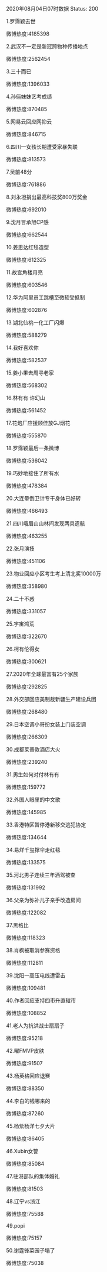 2020年08月04日07时数据
Status: 200

1.罗霈颖去世

微博热度:4185398

2.武汉不一定是新冠跨物种传播地点

微博热度:2562454

3.三十而已

微博热度:1396033

4.孙俪妹妹艺考成绩

微博热度:870485

5.网易云回应网抑云

微博热度:846715

6.四川一女孩长期遭受家暴失联

微博热度:813573

7.吴前48分

微博热度:761886

8.刘永坦捐出最高科技奖800万奖金

微博热度:692010

9.沈月言承旭CP感

微博热度:662544

10.姜思达红毯造型

微博热度:612325

11.故宫角楼月亮

微博热度:603546

12.华为阿里员工跳槽至微软受抵制

微博热度:602876

13.湖北仙桃一化工厂闪爆

微博热度:588279

14.我好喜欢你

微博热度:582537

15.姜小果去周寻老家

微博热度:568302

16.林有有 许幻山

微博热度:561452

17.花炮厂应援顾佳放GJ烟花

微博热度:555870

18.罗霈颖最后一条微博

微博热度:536042

19.巧妙地接住了所有水

微博热度:478384

20.大连晕倒卫计专干身体已好转

微博热度:466493

21.四川峨眉山山林间发现两具遗骸

微博热度:463255

22.张月演技

微博热度:451106

23.物业回应小区考生考上清北奖10000万

微博热度:358980

24.二十不惑

微博热度:331057

25.宇宙鸿荒

微博热度:322670

26.柯有伦得女

微博热度:300621

27.2020年全球最富有25个家族

微博热度:292825

28.外交部回应美制裁新疆生产建设兵团

微博热度:268480

29.日本空调小哥扮女装上门装空调

微博热度:266309

30.成都莱普敦酒店大火

微博热度:239240

31.男生如何对付林有有

微博热度:159772

32.外国人眼里的中文歌

微博热度:145985

33.香港特区暂停港新移交逃犯协定

微博热度:134644

34.易烊千玺撑伞走红毯

微博热度:133575

35.河北男子连续三年酒驾被查

微博热度:131992

36.父亲为弥补儿子亲手改造房间

微博热度:122082

37.黑格比

微博热度:118323

38.肖枫被取消参赛资格

微博热度:112811

39.沈阳一高压电线遭雷击

微博热度:109481

40.作者回应支持四市升直辖市

微博热度:108852

41.老人为抗洪战士扇扇子

微博热度:95218

42.曜FMVP皮肤

微博热度:91507

43.杨英格回应退赛

微博热度:88350

44.李白的钱哪来的

微博热度:87260

45.杨紫杨洋七夕大片

微博热度:86405

46.Xubin女警

微博热度:85084

47.驻港部队的集体婚礼

微博热度:81503

48.辽宁vs浙江

微博热度:75588

49.popi

微博热度:75157

50.谢霆锋菜园子塌了

微博热度:75038

